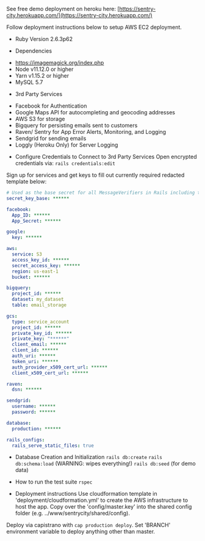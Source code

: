 See free demo deployment on heroku here:
[https://sentry-city.herokuapp.com/](https://sentry-city.herokuapp.com/)

Follow deployment instructions below to setup AWS EC2 deployment.

* Ruby Version
2.6.3p62

* Dependencies
- https://imagemagick.org/index.php
- Node v11.12.0 or higher
- Yarn v1.15.2 or higher
- MySQL 5.7

* 3rd Party Services
- Facebook for Authentication
- Google Maps API for autocompleting and geocoding addresses
- AWS S3 for storage
- Bigquery for persisting emails sent to customers
- Raven/ Sentry for App Error Alerts, Monitoring, and Logging
- Sendgrid for sending emails
- Loggly (Heroku Only) for Server Logging

* Configure Credentials to Connect to 3rd Party Services
Open encrypted credentials via:
`rails credentials:edit`

Sign up for services and get keys to fill out currently required redacted template below:
```YAML
# Used as the base secret for all MessageVerifiers in Rails including the one protecting cookies.
secret_key_base: ******

facebook:
  App_ID: ******
  App_Secret: ******

google:
  key: ******

aws:
  service: S3
  access_key_id: ******
  secret_access_key: ******
  region: us-east-1
  bucket: ******

bigquery:
  project_id: ******
  dataset: my_dataset
  table: email_storage

gcs:
  type: service_account
  project_id: ******
  private_key_id: ******
  private_key: "******"
  client_email: ******
  client_id: ******
  auth_uri: ******
  token_uri: ******
  auth_provider_x509_cert_url: ******
  client_x509_cert_url: ******

raven:
  dsn: ******

sendgrid:
  username: ******
  password: ******

database:
  production: ******

rails_configs:
  rails_serve_static_files: true
```

* Database Creation and Initialization
`rails db:create`
`rails db:schema:load` (WARNING: wipes everything!)
`rails db:seed` (for demo data)

* How to run the test suite
`rspec`

* Deployment instructions
Use cloudformation template in 'deployment/cloudformation.yml' to create the AWS infrastructure to host the app.  Copy over the 'config/master.key' into the shared config folder (e.g. ../www/sentrycity/shared/config).

Deploy via capistrano with `cap production deploy`.  Set 'BRANCH' environment variable to deploy anything other than master.